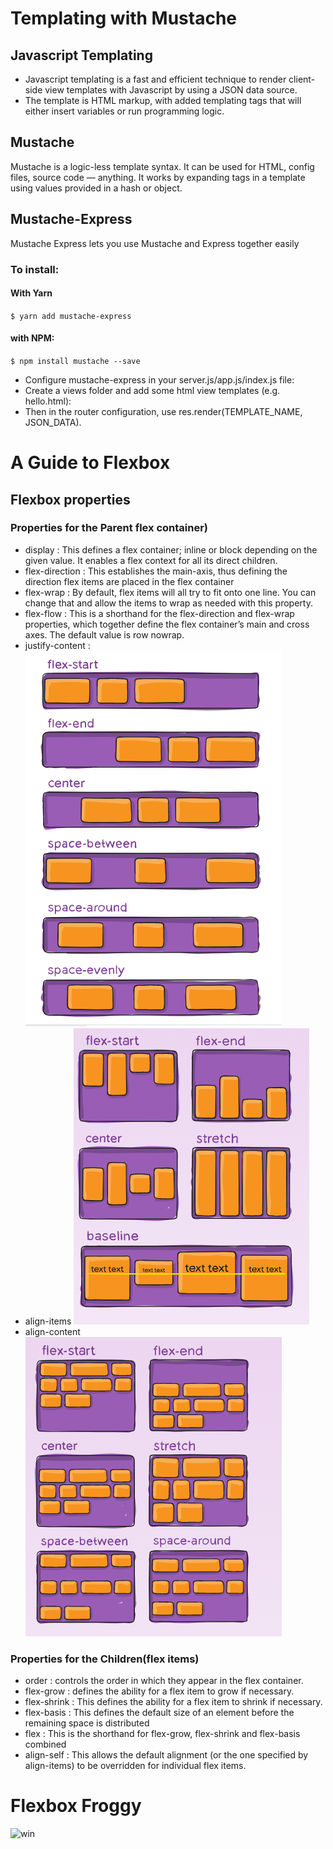 # Templating with Mustache
## Javascript Templating
* Javascript templating is a fast and efficient technique to render client-side view templates with Javascript by using a JSON data source. 
* The template is HTML markup, with added templating tags that will either insert variables or run programming logic.
## Mustache
Mustache is a logic-less template syntax. It can be used for HTML, config files, source code — anything. It works by expanding tags in a template using values provided in a hash or object.
## Mustache-Express
Mustache Express lets you use Mustache and Express together easily
### To install:
#### **With Yarn**
`$ yarn add mustache-express`
#### **with NPM:**
`$ npm install mustache --save`
* Configure mustache-express in your server.js/app.js/index.js file:
* Create a views folder and add some html view templates (e.g. hello.html):
* Then in the router configuration, use res.render(TEMPLATE_NAME, JSON_DATA). 


# A Guide to Flexbox
## Flexbox properties
### Properties for the Parent flex container)
* display :
This defines a flex container; inline or block depending on the given value. It enables a flex context for all its direct children.
* flex-direction :
This establishes the main-axis, thus defining the direction flex items are placed in the flex container
* flex-wrap : 
By default, flex items will all try to fit onto one line. You can change that and allow the items to wrap as needed with this property.
* flex-flow :
This is a shorthand for the flex-direction and flex-wrap properties, which together define the flex container’s main and cross axes. The default value is row nowrap.
* justify-content :
![2.png](/Code301Reading-Notes/2.PNG)
* align-items
![3.png](/Code301Reading-Notes/3.PNG)
* align-content
![4.png](/Code301Reading-Notes/4.PNG)
### Properties for the Children(flex items)
* order :  controls the order in which they appear in the flex container.
* flex-grow : defines the ability for a flex item to grow if necessary. 
* flex-shrink : This defines the ability for a flex item to shrink if necessary.
* flex-basis : This defines the default size of an element before the remaining space is distributed
* flex : This is the shorthand for flex-grow, flex-shrink and flex-basis combined
* align-self : This allows the default alignment (or the one specified by align-items) to be overridden for individual flex items. 
# Flexbox Froggy
![win](blob:https://pasteboard.co/92d1f406-b25d-4697-8e95-3adea6bd0e65)

